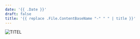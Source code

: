 ```yaml
---
date: '{{ .Date }}'
draft: false
title: '{{ replace .File.ContentBaseName "-" " " | title }}'
---
```

![](images/container-monitoring.png "TITEL")
